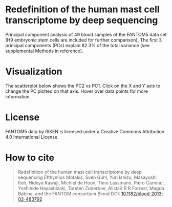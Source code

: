 # Redefinition of the human mast cell transcriptome by deep sequencing

Principal component analysis of 49 blood samples of the FANTOM5 data set (H9 embryonic stem cells are included for further comparison). The first 3 principal components (PCs) explain 82.3% of the total variance (see supplemental Methods in reference).

# Visualization

The scatterplot below shows the PC2 vs PC1.  Click on the X and Y axis to change the PC plotted on that axis.  Hover over data points for more information.

# License
FANTOM5 data by RIKEN is licensed under a Creative Commons Attribution 4.0 International License.

# How to cite

> Redefinition of the human mast cell transcriptome by deep sequencing
> Efthymios Motakis, Sven Guhl, Yuri Ishizu, Masayoshi Itoh, Hideya Kawaji, Michiel de Hoon, Timo Lassmann, Piero Carninci, Yoshihide Hayashizaki, Torsten Zuberbier, Alistair R R Forrest, Magda Babina, and the FANTOM consortium
> Blood
> DOI: [10.1182/blood-2013-02-483792](http://dx.doi.org/10.1182/blood-2013-02-483792)
